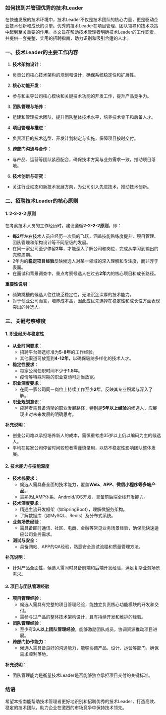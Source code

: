### 如何找到并管理优秀的技术Leader

在快速发展的技术环境中，技术Leader不仅是技术团队的核心力量，更是驱动企业技术创新和成长的引擎。优秀的技术Leader在项目管理、团队领导和技术决策中起到至关重要的作用。本文旨在帮助技术管理者明确技术Leader的工作职责，并提供一套完整、实用的招聘指南，助力识别和吸引合适的人才。

### 一、技术Leader的主要工作内容

1. **技术架构设计**：
  - 负责公司核心技术架构的规划和设计，确保系统稳定性和扩展性。
2. **核心功能开发**：
  - 参与和主导公司核心模块和关键技术功能的开发工作，提升产品竞争力。
3. **团队管理与培养**：
  - 组建和管理技术团队，提升团队整体技术水平，培养技术骨干和后备人才。
4. **项目管理与推进**：
  - 负责项目的技术选型、开发计划制定与实施，保障项目按时交付。
5. **跨部门沟通与合作**：
  - 与产品、运营等团队紧密配合，确保技术方案与业务需求一致，推动项目落地。
6. **技术创新与研究**：
  - 关注行业动态和新技术发展方向，为公司引入先进技术，推动技术创新。

### 二、招聘技术Leader的核心原则

#### 1. **2-2-2-2 原则**  
在考察技术人员的工作经历时，建议遵循**2-2-2-2原则**，即：
- **每2年**左右技术人员应经历一次质的飞跃，涵盖技能熟练度提升、项目管理、团队管理和架构设计等不同层级的发展。
- 在同一家公司至少停留**2年**，才能深入了解公司和岗位，完成从学习到输出的完整周期。
- 2年内的**稳定项目经验**反映候选人对某一领域的深入理解和专注度，而非浮于表面。
- 在面试和背景调查中，重点考察候选人在过去**2年**内的核心项目和成长路径。

**重要性说明**：
- 频繁跳槽的候选人往往缺乏稳定性，无法沉淀深厚的技术能力。
- 对于创业公司而言，培养成本高，因此应优先选择在稳定性和成长性方面表现突出的候选人。

### 三、关键考察维度

#### 1. **职业经历与稳定性**  
- **从业时间要求**：
  - 招聘平台筛选标准为**5-8年**的工作经验。
  - 其他渠道可放宽到**4-12年**，以确保吸纳多样化的技术人才。
- **稳定性要求**：
  - 每家公司任职时间不少于**1.5年**。
  - 疫情等特殊时期的职业变动可适当放宽。
- **职业深度要求**：
  - 在同一家公司同一岗位上持续工作至少**2年**，反映其专业积累与深入了解。
- **职业规划意识**：
  - 应聘者需具备清晰的职业发展路径，特别是**5年以上经验**的候选人，应展现出对未来发展的明确思考。

**补充说明**：
- 创业公司难以承担培养新人的成本，需慎重考虑35岁以上仍以编码为主的候选人。
- 平均在每家公司停留时间较短者需谨慎录用，以防不稳定性影响团队整体发展。

#### 2. **技术能力与技能深度**  
- **技术栈要求**：
  - 候选人需具备全面的技术能力，覆盖**Web、APP、微信小程序等多端产品**。
  - 需熟悉LAMP体系、Android/iOS开发，具备前后端全栈开发能力。
- **技术深度要求**：
  - 精通主流开发框架（如SpringBoot），理解微服务架构。
  - 了解数据库（如MySQL、Redis）及分布式系统。
- **业务场景经验**：
  - 需具备即时通讯、社区、电商、金融等常见业务场景经验，确保能快速适应公司业务需求。
- **测试与安全**：
  - 具备网站、APP的QA经验，熟悉安全测试流程和质量管理方法。

**补充说明**：
- 针对产品全面性，候选人需同时具备前端和后端开发经验，满足复杂业务场景需求。

#### 3. **项目与团队管理经验**  
- **项目管理经验**：
  - 候选人需具有完整的项目管理经验，能独立负责核心功能模块的开发和交付。
  - 需参与过产品的整体技术架构设计，且有持续开发和维护的经验。
- **团队管理经验**：
  - 至少有**3人以上团队管理经验**，能够激励团队成员，协调资源推动项目进展。
- **跨部门协作能力**：
  - 候选人需具备良好的沟通能力，能够协调产品、设计、运营等部门，确保需求顺利落地。

**补充说明**：
- 团队管理能力是衡量技术Leader是否能够独立承担项目交付的关键标准。

### 结语

希望本指南能帮助技术管理者更好地识别和招聘优秀的技术Leader，打造高效、稳定的技术团队，助力企业在激烈的市场竞争中保持技术领先。
